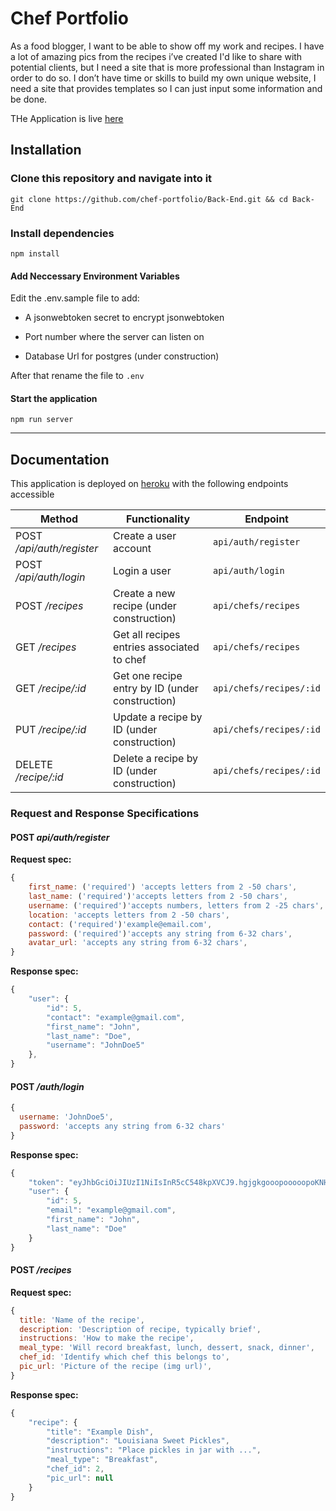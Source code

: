 # Chef Portfolio

As a food blogger, I want to be able to show off my work and recipes. I have a lot of amazing pics from the recipes i’ve created I'd like to share with potential clients, but I need a site that is more professional than Instagram in order to do so. I don’t have time or skills to build my own unique website, I need a site that provides templates so I can just input some information and be done.

THe Application is live [here](https://lambda.herokuapp.com/)

## Installation

### Clone this repository and navigate into it

`git clone https://github.com/chef-portfolio/Back-End.git && cd Back-End`

### Install dependencies

`npm install`

#### Add Neccessary Environment Variables

 Edit the .env.sample file to add:

- A jsonwebtoken secret to encrypt jsonwebtoken

- Port number where the server can listen on

- Database Url for postgres (under construction)

After that rename the file to `.env`

#### Start the application

`npm run server`

---

## Documentation

This application is deployed on [heroku](https://lambdacooks.herokuapp.com/) with the following endpoints accessible

|Method|Functionality|Endpoint|
|-|-|-|
|POST _/api/auth/register_|Create a user account|`api/auth/register`|
|POST _/api/auth/login_|Login a user|`api/auth/login`          |
|POST _/recipes_|Create a new recipe (under construction)|`api/chefs/recipes`| 
|GET _/recipes_|Get all recipes entries associated to chef|`api/chefs/recipes`|
|GET _/recipe/:id_|Get one recipe entry by ID (under construction)|`api/chefs/recipes/:id`|
|PUT _/recipe/:id_|Update a recipe by ID (under construction)|`api/chefs/recipes/:id`|
|DELETE _/recipe/:id_|Delete a recipe by ID (under construction)|`api/chefs/recipes/:id`|

### Request and Response Specifications

#### POST _api/auth/register_

**Request spec:**

```javascript
{
    first_name: ('required') 'accepts letters from 2 -50 chars',
    last_name: ('required')'accepts letters from 2 -50 chars',
    username: ('required')'accepts numbers, letters from 2 -25 chars',
    location: 'accepts letters from 2 -50 chars',
    contact: ('required')'example@email.com',
    password: ('required')'accepts any string from 6-32 chars',
    avatar_url: 'accepts any string from 6-32 chars',
}
```

**Response spec:**

```javascript
{
    "user": {
        "id": 5,
        "contact": "example@gmail.com",
        "first_name": "John",
        "last_name": "Doe",
        "username": "JohnDoe5"
    },
}

```
#### POST _/auth/login_

```javascript
{
  username: 'JohnDoe5',
  password: 'accepts any string from 6-32 chars'
}
```

**Response spec:**

```javascript
{
    "token": "eyJhbGciOiJIUzI1NiIsInR5cC548kpXVCJ9.hgjgkgooopooooopoKNHIOKKLOHjjoooooooo._7_DcsvIG6XlqRtmoqX3NmWnkREkFfkqswtmkCo1O2M",
    "user": {
        "id": 5,
        "email": "example@gmail.com",
        "first_name": "John",
        "last_name": "Doe"
    }
}
```

#### POST _/recipes_

**Request spec:**

```javascript
{
  title: 'Name of the recipe',
  description: 'Description of recipe, typically brief',
  instructions: 'How to make the recipe',
  meal_type: 'Will record breakfast, lunch, dessert, snack, dinner',
  chef_id: 'Identify which chef this belongs to',
  pic_url: 'Picture of the recipe (img url)',
}
```

**Response spec:**

```javascript
{
    "recipe": {
        "title": "Example Dish",
        "description": "Louisiana Sweet Pickles",
        "instructions": "Place pickles in jar with ...",
        "meal_type": "Breakfast",
        "chef_id": 2,
        "pic_url": null
    }
}
```